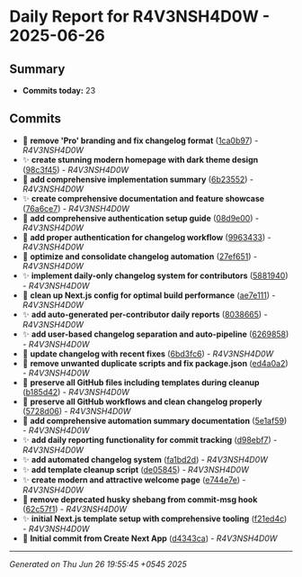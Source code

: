# Daily Report for R4V3NSH4D0W - 2025-06-26

## Summary

- **Commits today:** 23

## Commits

- 🔧 **remove 'Pro' branding and fix changelog format** ([1ca0b97](../../commit/1ca0b97)) - _R4V3NSH4D0W_
- ✨ **create stunning modern homepage with dark theme design** ([98c3f45](../../commit/98c3f45)) - _R4V3NSH4D0W_
- 🔧 **add comprehensive implementation summary** ([6b23552](../../commit/6b23552)) - _R4V3NSH4D0W_
- ✨ **create comprehensive documentation and feature showcase** ([76a6ce7](../../commit/76a6ce7)) - _R4V3NSH4D0W_
- 🔧 **add comprehensive authentication setup guide** ([08d9e00](../../commit/08d9e00)) - _R4V3NSH4D0W_
- 🐛 **add proper authentication for changelog workflow** ([9963433](../../commit/9963433)) - _R4V3NSH4D0W_
- 🔧 **optimize and consolidate changelog automation** ([27ef651](../../commit/27ef651)) - _R4V3NSH4D0W_
- ✨ **implement daily-only changelog system for contributors** ([5881940](../../commit/5881940)) - _R4V3NSH4D0W_
- 🐛 **clean up Next.js config for optimal build performance** ([ae7e111](../../commit/ae7e111)) - _R4V3NSH4D0W_
- ✨ **add auto-generated per-contributor daily reports** ([8038665](../../commit/8038665)) - _R4V3NSH4D0W_
- ✨ **add user-based changelog separation and auto-pipeline** ([6269858](../../commit/6269858)) - _R4V3NSH4D0W_
- 🔧 **update changelog with recent fixes** ([6bd3fc6](../../commit/6bd3fc6)) - _R4V3NSH4D0W_
- 🔧 **remove unwanted duplicate scripts and fix package.json** ([ed4a0a2](../../commit/ed4a0a2)) - _R4V3NSH4D0W_
- 🐛 **preserve all GitHub files including templates during cleanup** ([b185d42](../../commit/b185d42)) - _R4V3NSH4D0W_
- 🐛 **preserve all GitHub workflows and clean changelog properly** ([5728d06](../../commit/5728d06)) - _R4V3NSH4D0W_
- 🔧 **add comprehensive automation summary documentation** ([5e1af59](../../commit/5e1af59)) - _R4V3NSH4D0W_
- ✨ **add daily reporting functionality for commit tracking** ([d98ebf7](../../commit/d98ebf7)) - _R4V3NSH4D0W_
- ✨ **add automated changelog system** ([fa1bd2d](../../commit/fa1bd2d)) - _R4V3NSH4D0W_
- ✨ **add template cleanup script** ([de05845](../../commit/de05845)) - _R4V3NSH4D0W_
- ✨ **create modern and attractive welcome page** ([e744e7e](../../commit/e744e7e)) - _R4V3NSH4D0W_
- 🐛 **remove deprecated husky shebang from commit-msg hook** ([62c57f1](../../commit/62c57f1)) - _R4V3NSH4D0W_
- ✨ **initial Next.js template setup with comprehensive tooling** ([f21ed4c](../../commit/f21ed4c)) - _R4V3NSH4D0W_
- 🔧 **Initial commit from Create Next App** ([d4343ca](../../commit/d4343ca)) - _R4V3NSH4D0W_

---

_Generated on Thu Jun 26 19:55:45 +0545 2025_
